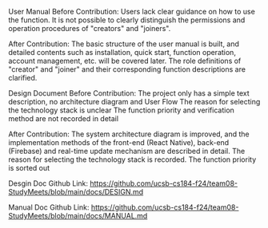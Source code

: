 User Manual
Before Contribution:
Users lack clear guidance on how to use the function.
It is not possible to clearly distinguish the permissions and operation procedures of "creators" and "joiners".

After Contribution:
The basic structure of the user manual is built, and detailed contents such as installation, quick start, function operation, account management, etc. will be covered later.
The role definitions of "creator" and "joiner" and their corresponding function descriptions are clarified.

Design Document
Before Contribution:
The project only has a simple text description, no architecture diagram and User Flow
The reason for selecting the technology stack is unclear
The function priority and verification method are not recorded in detail

After Contribution:
The system architecture diagram is improved, and the implementation methods of the front-end (React Native), back-end (Firebase) and real-time update mechanism are described in detail.
The reason for selecting the technology stack is recorded.
The function priority is sorted out


Desgin Doc Github Link:
https://github.com/ucsb-cs184-f24/team08-StudyMeets/blob/main/docs/DESIGN.md


Manual Doc Github Link:
https://github.com/ucsb-cs184-f24/team08-StudyMeets/blob/main/docs/MANUAL.md
